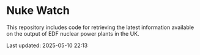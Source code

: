 # Nuke Watch

This repository includes code for retrieving the latest information available on the output of EDF nuclear power plants in the UK.

Last updated: 2025-05-10 22:13